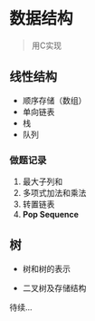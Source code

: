 # 数据结构
> 用C实现
## 线性结构

* 顺序存储（数组）
* 单向链表
* 栈
* 队列

### 做题记录

1. 最大子列和
2. 多项式加法和乘法
3. 转置链表
4. **Pop Sequence**

## 树

* 树和树的表示

* 二叉树及存储结构

待续...
